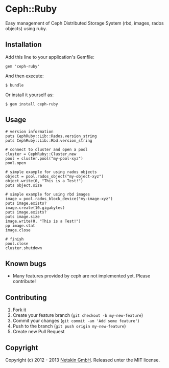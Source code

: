 # Ceph::Ruby

Easy management of Ceph Distributed Storage System (rbd, images, rados objects) using ruby.


## Installation

Add this line to your application's Gemfile:

    gem 'ceph-ruby'

And then execute:

    $ bundle

Or install it yourself as:

    $ gem install ceph-ruby


## Usage

    # version information
    puts CephRuby::Lib::Rados.version_string
    puts CephRuby::Lib::Rbd.version_string

    # connect to cluster and open a pool
    cluster = CephRuby::Cluster.new
    pool = cluster.pool("my-pool-xyz")
    pool.open

    # simple example for using rados objects
    object = pool.rados_object("my-object-xyz")
    object.write(0, "This is a Test!")
    puts object.size

    # simple example for using rbd images
    image = pool.rados_block_device("my-image-xyz")
    puts image.exists?
    image.create(10.gigabytes)
    puts image.exists?
    puts image.size
    image.write(0, "This is a Test!")
    pp image.stat
    image.close

    # finish
    pool.close
    cluster.shutdown


## Known bugs

* Many features provided by ceph are not implemented yet. Please contribute!


## Contributing

1. Fork it
2. Create your feature branch (`git checkout -b my-new-feature`)
3. Commit your changes (`git commit -am 'Add some feature'`)
4. Push to the branch (`git push origin my-new-feature`)
5. Create new Pull Request


## Copyright

Copyright (c) 2012 - 2013 [Netskin GmbH](http://www.netskin.com). Released unter the MIT license.
